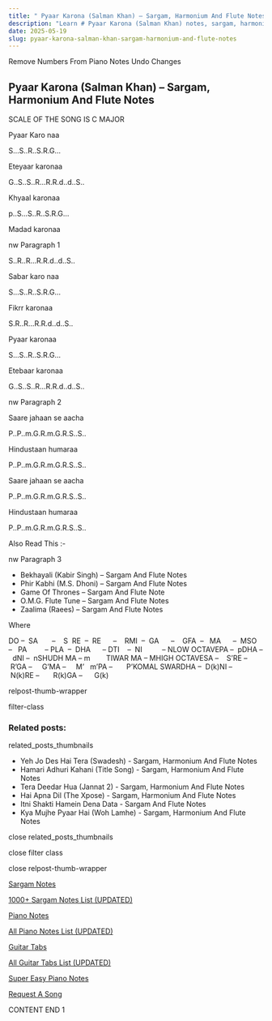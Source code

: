 ```yaml
---
title: " Pyaar Karona (Salman Khan) – Sargam, Harmonium And Flute Notes"
description: "Learn # Pyaar Karona (Salman Khan) notes, sargam, harmonium notations and flute notes. Easy step-by-step tutorial for beginners."
date: 2025-05-19
slug: pyaar-karona-salman-khan-sargam-harmonium-and-flute-notes
---
```


Remove Numbers From Piano Notes
Undo Changes

## Pyaar Karona (Salman Khan) – Sargam, Harmonium And Flute Notes

SCALE OF THE SONG IS C MAJOR

Pyaar Karo naa

S…S..R..S.R.G…

Eteyaar karonaa

G..S..S..R…R.R.d..d..S..

Khyaal karonaa

p..S…S..R..S.R.G…

Madad karonaa

nw Paragraph 1

S..R..R…R.R.d..d..S..

Sabar karo naa

S…S..R..S.R.G…

Fikrr karonaa

S.R..R…R.R.d..d..S..

Pyaar karonaa

S…S..R..S.R.G…

Etebaar karonaa

G..S..S..R…R.R.d..d..S..

nw Paragraph 2

Saare jahaan se aacha

P..P..m.G.R.m.G.R.S..S..

Hindustaan humaraa

P..P..m.G.R.m.G.R.S..S..

Saare jahaan se aacha

P..P..m.G.R.m.G.R.S..S..

Hindustaan humaraa

P..P..m.G.R.m.G.R.S..S..

Also Read This :-

nw Paragraph 3

- Bekhayali (Kabir Singh) – Sargam And Flute Notes
- Phir Kabhi (M.S. Dhoni) – Sargam And Flute Notes
- Game Of Thrones – Sargam And Flute Note
- O.M.G. Flute Tune – Sargam And Flute Notes
- Zaalima (Raees) – Sargam And Flute Notes

Where

DO –  SA       –    S  RE  –  RE      –    RMI  –  GA      –    GFA  –   MA      –  MSO  –   PA         – PLA  –  DHA      – DTI    –  NI          – NLOW OCTAVEPA –  pDHA –  dNI –  nSHUDH MA – m        TIWAR MA – MHIGH OCTAVESA –    S’RE –     R’GA –     G’MA –     M’   m’PA –       P’KOMAL SWARDHA –  D(k)NI –       N(k)RE –       R(k)GA –      G(k)

relpost-thumb-wrapper

filter-class

### Related posts:

related_posts_thumbnails

- Yeh Jo Des Hai Tera (Swadesh) - Sargam, Harmonium And Flute Notes
- Hamari Adhuri Kahani (Title Song) - Sargam, Harmonium And Flute Notes
- Tera Deedar Hua (Jannat 2) - Sargam, Harmonium And Flute Notes
- Hai Apna Dil (The Xpose) - Sargam, Harmonium And Flute Notes
- Itni Shakti Hamein Dena Data - Sargam And Flute Notes
- Kya Mujhe Pyaar Hai (Woh Lamhe) - Sargam, Harmonium And Flute Notes

close related_posts_thumbnails

close filter class

close relpost-thumb-wrapper

[Sargam Notes](/sargam-notes.html)

[1000+ Sargam Notes List (UPDATED)](/all-songs-list-sargam-notes.html)

[Piano Notes](/piano-notes.html)

[All Piano Notes List (UPDATED)](/all-songs-list-piano-notes.html)

[Guitar Tabs](/guitar-tabs.html)

[All Guitar Tabs List (UPDATED)](/all-songs-list-guitar-tabs.html)

[Super Easy Piano Notes](https://studywall.in/)

[Request A Song](/request-a-song.html)

CONTENT END 1
